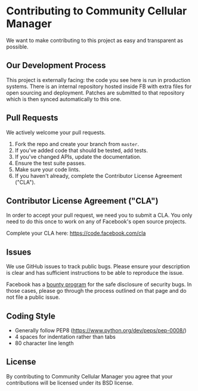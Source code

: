# Contributing to Community Cellular Manager
We want to make contributing to this project as easy and transparent as
possible.

## Our Development Process
This project is externally facing: the code you see here is run in
production systems. There is an internal repository hosted inside FB
with extra files for open sourcing and deployment. Patches are submitted
to that repository which is then synced automatically to this one.

## Pull Requests
We actively welcome your pull requests.

1. Fork the repo and create your branch from `master`.
2. If you've added code that should be tested, add tests.
3. If you've changed APIs, update the documentation.
4. Ensure the test suite passes.
5. Make sure your code lints.
6. If you haven't already, complete the Contributor License Agreement ("CLA").

## Contributor License Agreement ("CLA")
In order to accept your pull request, we need you to submit a CLA. You only need
to do this once to work on any of Facebook's open source projects.

Complete your CLA here: <https://code.facebook.com/cla>

## Issues
We use GitHub issues to track public bugs. Please ensure your description is
clear and has sufficient instructions to be able to reproduce the issue.

Facebook has a [bounty program](https://www.facebook.com/whitehat/) for the safe
disclosure of security bugs. In those cases, please go through the process
outlined on that page and do not file a public issue.

## Coding Style
* Generally follow PEP8 (https://www.python.org/dev/peps/pep-0008/)
* 4 spaces for indentation rather than tabs
* 80 character line length

## License
By contributing to Community Cellular Manager you agree that your
contributions will be licensed under its BSD license.
